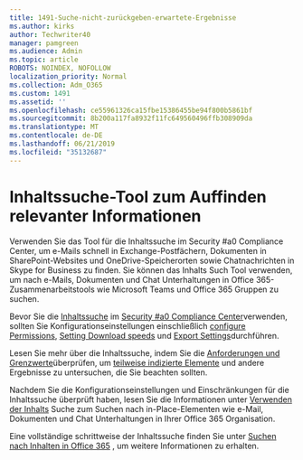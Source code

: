 ```yaml
---
title: 1491-Suche-nicht-zurückgeben-erwartete-Ergebnisse
ms.author: kirks
author: Techwriter40
manager: pamgreen
ms.audience: Admin
ms.topic: article
ROBOTS: NOINDEX, NOFOLLOW
localization_priority: Normal
ms.collection: Adm_O365
ms.custom: 1491
ms.assetid: ''
ms.openlocfilehash: ce55961326ca15fbe15386455be94f800b5861bf
ms.sourcegitcommit: 8b200a117fa8932f11fc649560496ffb308909da
ms.translationtype: MT
ms.contentlocale: de-DE
ms.lasthandoff: 06/21/2019
ms.locfileid: "35132687"
---
```

# <a name="content-search-tool-to-find-relevant-info"></a>Inhaltssuche-Tool zum Auffinden relevanter Informationen

Verwenden Sie das Tool für die Inhaltssuche im Security #a0 Compliance Center, um e-Mails schnell in Exchange-Postfächern, Dokumenten in SharePoint-Websites und OneDrive-Speicherorten sowie Chatnachrichten in Skype for Business zu finden. Sie können das Inhalts Such Tool verwenden, um nach e-Mails, Dokumenten und Chat Unterhaltungen in Office 365-Zusammenarbeitstools wie Microsoft Teams und Office 365 Gruppen zu suchen.


Bevor Sie die [Inhaltssuche](https://sip.protection.office.com/contentsearchbeta?ContentOnly=1) im [Security #a0 Compliance Center](https://sip.protection.office.com/homepage)verwenden, sollten Sie Konfigurationseinstellungen einschließlich [configure Permissions](https://docs.microsoft.com/office365/securitycompliance/permissions-filtering-for-content-search), [Setting Download speeds](https://docs.microsoft.com/office365/securitycompliance/increase-download-speeds-when-exporting-ediscovery-results) und [Export Settings](https://docs.microsoft.com/office365/securitycompliance/disable-reports-when-you-export-content-search-results)durchführen.

Lesen Sie mehr über die Inhaltssuche, indem Sie die [Anforderungen und Grenzwerte](https://docs.microsoft.com/office365/securitycompliance/limits-for-content-search)überprüfen, um [teilweise indizierte Elemente](https://docs.microsoft.com/office365/securitycompliance/investigating-partially-indexed-items-in-ediscovery) und andere Ergebnisse zu untersuchen, die Sie beachten sollten.

Nachdem Sie die Konfigurationseinstellungen und Einschränkungen für die Inhaltssuche überprüft haben, lesen Sie die Informationen unter [Verwenden der Inhalts</a> Suche zum Suchen nach in-Place-Elementen wie e-Mail, Dokumenten und Chat Unterhaltungen in Ihrer Office 365 Organisation](https://docs.microsoft.com/office365/securitycompliance/content-search).

Eine vollständige schrittweise der Inhaltssuche finden Sie unter [Suchen nach Inhalten in Office 365](https://docs.microsoft.com/office365/securitycompliance/search-for-content) , um weitere Informationen zu erhalten.
